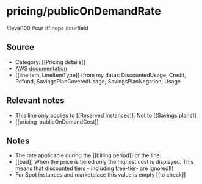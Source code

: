 # pricing/publicOnDemandRate

#level100 #cur #finops #curfield

## Source
- Category: [[Pricing details]]
- [AWS documentation](https://docs.aws.amazon.com/cur/latest/userguide/pricing-columns.html#pr-P)
- [[lineItem_LineItemType]] (from my data): DiscountedUsage, Credit, Refund, SavingsPlanCoveredUsage, SavingsPlanNegation, Usage

## Relevant notes
- This line only applies to  [[Reserved Instances]]. Not to [[Savings plans]]
- [[pricing_publicOnDemandCost]]

## Notes
- The rate applicable during the [[billing period]] of the line. 
- [[bad]] When the price is tiered only the highest cost is displayed. This means that discounted tiers - including free-tier- are ignored!!!
- For Spot instances and marketplace this value is empty [[to check]]